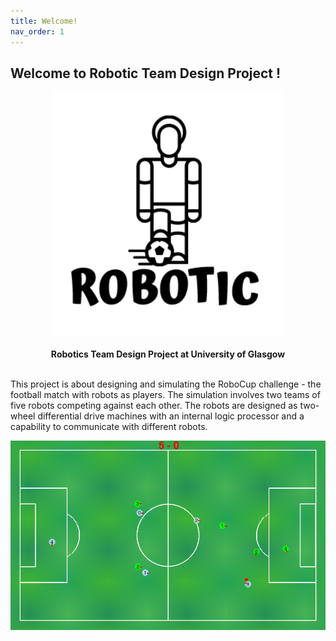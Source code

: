 ```yaml
---
title: Welcome!
nav_order: 1
---
```


## Welcome to Robotic Team Design Project !

<p align="center">
    <img src="Images/Log/Robotic.png" alt="Logo" >
    <br><br>
    <strong>Robotics Team Design Project at University of Glasgow</strong>
</p>
    
<br>
This project is about designing and simulating the RoboCup challenge - the football match with robots as players. The simulation involves two teams of five robots competing against each other. The robots are designed as two-wheel differential drive machines with an internal logic processor and a capability to communicate with different robots.

<p align="center">
   <img src="../Images/Score_Goal.gif" /><br><br>
</p>
